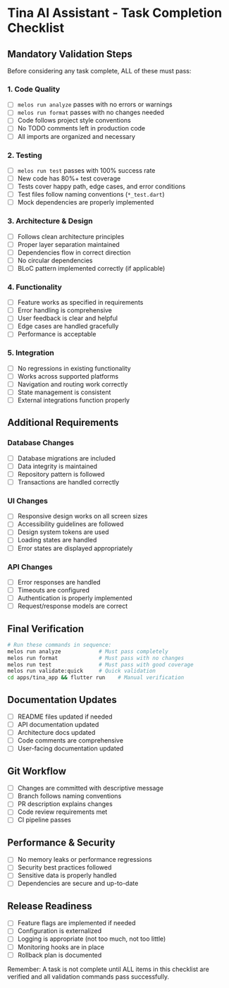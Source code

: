 # Tina AI Assistant - Task Completion Checklist

## Mandatory Validation Steps
Before considering any task complete, ALL of these must pass:

### 1. Code Quality
- [ ] `melos run analyze` passes with no errors or warnings
- [ ] `melos run format` passes with no changes needed
- [ ] Code follows project style conventions
- [ ] No TODO comments left in production code
- [ ] All imports are organized and necessary

### 2. Testing
- [ ] `melos run test` passes with 100% success rate
- [ ] New code has 80%+ test coverage
- [ ] Tests cover happy path, edge cases, and error conditions
- [ ] Test files follow naming conventions (`*_test.dart`)
- [ ] Mock dependencies are properly implemented

### 3. Architecture & Design
- [ ] Follows clean architecture principles
- [ ] Proper layer separation maintained
- [ ] Dependencies flow in correct direction
- [ ] No circular dependencies
- [ ] BLoC pattern implemented correctly (if applicable)

### 4. Functionality
- [ ] Feature works as specified in requirements
- [ ] Error handling is comprehensive
- [ ] User feedback is clear and helpful
- [ ] Edge cases are handled gracefully
- [ ] Performance is acceptable

### 5. Integration
- [ ] No regressions in existing functionality
- [ ] Works across supported platforms
- [ ] Navigation and routing work correctly
- [ ] State management is consistent
- [ ] External integrations function properly

## Additional Requirements

### Database Changes
- [ ] Database migrations are included
- [ ] Data integrity is maintained
- [ ] Repository pattern is followed
- [ ] Transactions are handled correctly

### UI Changes
- [ ] Responsive design works on all screen sizes
- [ ] Accessibility guidelines are followed
- [ ] Design system tokens are used
- [ ] Loading states are handled
- [ ] Error states are displayed appropriately

### API Changes
- [ ] Error responses are handled
- [ ] Timeouts are configured
- [ ] Authentication is properly implemented
- [ ] Request/response models are correct

## Final Verification
```bash
# Run these commands in sequence:
melos run analyze            # Must pass completely
melos run format             # Must pass with no changes
melos run test               # Must pass with good coverage
melos run validate:quick     # Quick validation
cd apps/tina_app && flutter run    # Manual verification
```

## Documentation Updates
- [ ] README files updated if needed
- [ ] API documentation updated
- [ ] Architecture docs updated
- [ ] Code comments are comprehensive
- [ ] User-facing documentation updated

## Git Workflow
- [ ] Changes are committed with descriptive message
- [ ] Branch follows naming conventions
- [ ] PR description explains changes
- [ ] Code review requirements met
- [ ] CI pipeline passes

## Performance & Security
- [ ] No memory leaks or performance regressions
- [ ] Security best practices followed
- [ ] Sensitive data is properly handled
- [ ] Dependencies are secure and up-to-date

## Release Readiness
- [ ] Feature flags are implemented if needed
- [ ] Configuration is externalized
- [ ] Logging is appropriate (not too much, not too little)
- [ ] Monitoring hooks are in place
- [ ] Rollback plan is documented

Remember: A task is not complete until ALL items in this checklist are verified and all validation commands pass successfully.